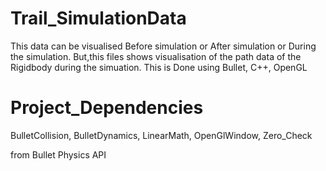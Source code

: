 # Trail_SimulationData

This data can be visualised Before simulation or After simulation or During the simulation. But,this files shows visualisation of the path data of the Rigidbody during the simuation.
This is Done using Bullet, C++, OpenGL
# Project_Dependencies

BulletCollision,
 BulletDynamics,
 LinearMath,
 OpenGlWindow,
Zero_Check

from Bullet Physics API
